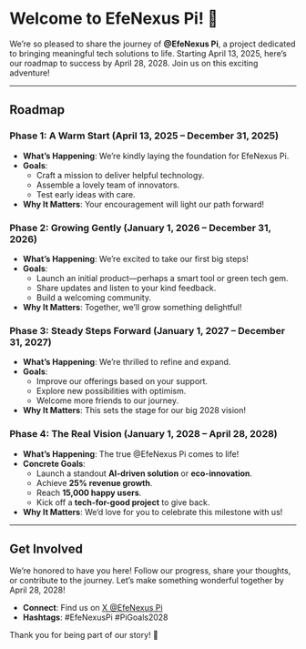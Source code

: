 # Welcome to EfeNexus Pi! 🌟

We’re so pleased to share the journey of **@EfeNexus Pi**, a project dedicated to bringing meaningful tech solutions to life. Starting April 13, 2025, here’s our roadmap to success by April 28, 2028. Join us on this exciting adventure!

---

## Roadmap

### Phase 1: A Warm Start (April 13, 2025 – December 31, 2025)
- **What’s Happening**: We’re kindly laying the foundation for EfeNexus Pi.
- **Goals**:
  - Craft a mission to deliver helpful technology.
  - Assemble a lovely team of innovators.
  - Test early ideas with care.
- **Why It Matters**: Your encouragement will light our path forward!

### Phase 2: Growing Gently (January 1, 2026 – December 31, 2026)
- **What’s Happening**: We’re excited to take our first big steps!
- **Goals**:
  - Launch an initial product—perhaps a smart tool or green tech gem.
  - Share updates and listen to your kind feedback.
  - Build a welcoming community.
- **Why It Matters**: Together, we’ll grow something delightful!

### Phase 3: Steady Steps Forward (January 1, 2027 – December 31, 2027)
- **What’s Happening**: We’re thrilled to refine and expand.
- **Goals**:
  - Improve our offerings based on your support.
  - Explore new possibilities with optimism.
  - Welcome more friends to our journey.
- **Why It Matters**: This sets the stage for our big 2028 vision!

### Phase 4: The Real Vision (January 1, 2028 – April 28, 2028)
- **What’s Happening**: The true @EfeNexus Pi comes to life!
- **Concrete Goals**:
  - Launch a standout **AI-driven solution** or **eco-innovation**.
  - Achieve **25% revenue growth**.
  - Reach **15,000 happy users**.
  - Kick off a **tech-for-good project** to give back.
- **Why It Matters**: We’d love for you to celebrate this milestone with us!

---

## Get Involved
We’re honored to have you here! Follow our progress, share your thoughts, or contribute to the journey. Let’s make something wonderful together by April 28, 2028!  
- **Connect**: Find us on [X @EfeNexus Pi](https://twitter.com/EfeNexus)  
- **Hashtags**: #EfeNexusPi #PiGoals2028

Thank you for being part of our story! 💖
